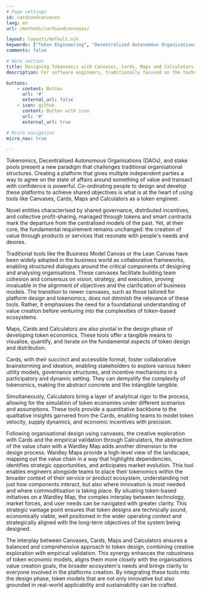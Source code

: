 ```yaml
---
# Page settings
id: cardsandcanvases
lang: en
url: /methods/cardsandcanvases/

layout: layouts/default.njk
keywords: ["Token Engineering", "Decentralized Autonomous Organizations", "Smart Contracts", "Tokenomics", "Business Model Canvas", "Lean Canvas", "Platform Design", "Wardley Maps", "Collaborative Tools", "Innovation In Blockchain", "Ecosystem Dynamics", "User Impact", "Value Chain Abstraction"]
comments: false

# Hero section
title: Designing Tokenomics with Canvases, Cards, Maps and Calculators
description: For software engineers, traditionally focused on the technical aspects of development, the prospect of engaging in organisational model discussions with a team might seem daunting. However, it is precisely this interdisciplinary dialogue that fosters innovation and clarity in requirements. Engaging with Canvases, Cards, Maps and Calculators encourages engineers to consider the broader implications of their work, from user impact to ecosystem dynamics, ensuring that the technical solutions they develop are grounded in real-world needs and opportunities.

buttons:
    - content: Button
      url: '#'
      external_url: false
    - icon: github
      content: Button with icon
      url: '#'
      external_url: true

# Micro navigation
micro_nav: true

---
```


Tokenomics, Decentralised Autonomous Organisations (DAOs), and stake pools present a new paradigm that challenges traditional organisational structures. Creating a platform that gives multiple independent parties a way to agree on the state of affairs around something of value and transact with confidence is powerful. Co-ordinating people to design and develop these platforms to achieve shared objectives is what is at the heart of using tools like Canvases, Cards, Maps and Calculators as a token engineer.

Novel entities characterised by shared governance, distributed incentives, and collective profit-sharing, managed through tokens and smart contracts mark the departure from the centralised models of the past. Yet, at their core, the fundamental requirement remains unchanged: the creation of value through products or services that resonate with people's needs and desires.

Traditional tools like the Business Model Canvas or the Lean Canvas have been widely adopted in the business world as collaborative frameworks, enabling structured dialogues around the critical components of designing and analysing organisations. These canvases facilitate building team cohesion and consensus on vision, strategy, and execution, proving invaluable in the alignment of objectives and the clarification of business models. The transition to newer canvases, such as those tailored for platform design and tokenomics, does not diminish the relevance of these tools. Rather, it emphasises the need for a foundational understanding of value creation before venturing into the complexities of token-based ecosystems.

Maps, Cards and Calculators are also pivotal in the design phase of developing token economics. These tools offer a tangible means to visualise, quantify, and iterate on the fundamental aspects of token design and distribution.

Cards, with their succinct and accessible format, foster collaborative brainstorming and ideation, enabling stakeholders to explore various token utility models, governance structures, and incentive mechanisms in a participatory and dynamic setting. They can demystify the complexity of tokenomics, making the abstract concrete and the intangible tangible.

Simultaneously, Calculators bring a layer of analytical rigor to the process, allowing for the simulation of token economies under different scenarios and assumptions. These tools provide a quantitative backbone to the qualitative insights garnered from the Cards, enabling teams to model token velocity, supply dynamics, and economic incentives with precision.

Following organisational design using canvases, the creative exploration with Cards and the empirical validation through Calculators, the abstraction of the value chain with a Wardley Map adds another dimension to the design process. Wardley Maps provide a high-level view of the landscape, mapping out the value chain in a way that highlights dependencies, identifies strategic opportunities, and anticipates market evolution. This tool enables engineers alongside teams to place their tokenomics within the broader context of their service or product ecosystem, understanding not just how components interact, but also where innovation is most needed and where commoditisation is taking place. By situating token-based initiatives on a Wardley Map, the complex interplay between technology, market forces, and user needs can be navigated with greater clarity. This strategic vantage point ensures that token designs are technically sound, economically viable, well positioned in the wider operating context and strategically aligned with the long-term objectives of the system being designed.

The interplay between Canvases, Cards, Maps and Calculators ensures a balanced and comprehensive approach to token design, combining creative exploration with empirical validation. This synergy enhances the robustness of token economic models, aligns them more closely with the organisations value creation goals, the broader ecosystem's needs and brings clarity to everyone involved in the platforms creation. By integrating these tools into the design phase, token models that are not only innovative but also grounded in real-world applicability and sustainability can be crafted.
